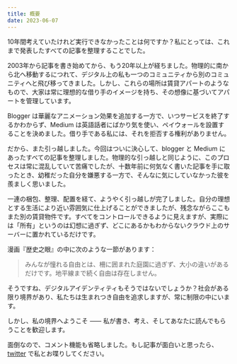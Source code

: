 ```yaml
---
title: 概要
date: 2023-06-07
---
```


10年間考えていたけれど実行できなかったことは何ですか？私にとっては、これまで発表したすべての記事を整理することでした。

2003年から記事を書き始めてから、もう20年以上が経ちました。物理的に南から北へ移動するにつれて、デジタル上の私も一つのコミュニティから別のコミュニティへと飛び移ってきました。しかし、これらの場所は賃貸アパートのようなもので、大家は常に理想的な借り手のイメージを持ち、その想像に基づいてアパートを管理しています。

Blogger は華麗なアニメーション効果を追加する一方で、いつサービスを終了するかわからず、Medium は英語話者にばかり気を使い、ペイウォールを設置することを決めました。借り手である私には、それを拒否する権利がありません。

だから、また引っ越しました。今回はついに決心して、blogger と Medium にあったすべての記事を整理しました。物理的な引っ越しと同じように、このプロセスは常に混乱していて苦痛でしたが、十数年前に何気なく書いた記事を手に取ったとき、幼稚だった自分を嫌悪する一方で、そんなに気にしていなかった彼を羨ましく思いました。

一連の梱包、整理、配置を経て、ようやく引っ越しが完了しました。自分の理想とする生活により近い雰囲気に仕上げることができましたが、残念ながらここもまた別の賃貸物件です。すべてをコントロールできるように見えますが、実際には「所有」というのは幻想に過ぎず、どこにあるかもわからないクラウド上のサーバーに置かれているだけです。

漫画『歴史之眼』の中に次のような一節があります：

> みんなが憧れる自由とは、柵に囲まれた庭園に過ぎず、大小の違いがあるだけです。地平線まで続く自由は存在しません。

そうですね、デジタルアイデンティティもそうではないでしょうか？社会がある限り境界があり、私たちは生まれつき自由を追求しますが、常に制限の中にいます。

しかし、私の境界へようこそ ⸺ 私が書き、考え、そしてあなたに読んでもらうことを歓迎します。

面倒なので、コメント機能も省略しました。もし記事が面白いと思ったら、[twitter](https://twitter.com/yurenju) で私とお喋りしてください。
